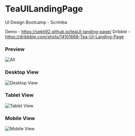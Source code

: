 # TeaUILandingPage
UI Design Bootcamp - Scrimba

Demo - https://sekti92.github.io/teaUI-landing-page/
Dribble - https://dribbble.com/shots/14101668-Tea-UI-Landing-Page

### Preview
![All](https://i.imgur.com/q6yksP0.png)

### Desktop View
![Desktop View](https://i.imgur.com/AWMekfG.png)

### Tablet View
![Tablet View](https://i.imgur.com/gK0dUEP.png)

### Mobile View
![Mobile View](https://i.imgur.com/FQjPfao.png)
